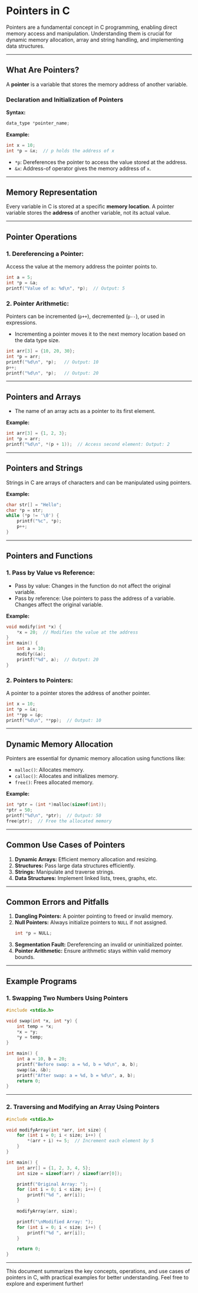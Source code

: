 # Pointers in C

Pointers are a fundamental concept in C programming, enabling direct memory access and manipulation. Understanding them is crucial for dynamic memory allocation, array and string handling, and implementing data structures.

---

## **What Are Pointers?**
A **pointer** is a variable that stores the memory address of another variable.

### **Declaration and Initialization of Pointers**
**Syntax:**
```c
data_type *pointer_name;
```

**Example:**
```c
int x = 10;
int *p = &x;  // p holds the address of x
```
- `*p`: Dereferences the pointer to access the value stored at the address.
- `&x`: Address-of operator gives the memory address of `x`.

---

## **Memory Representation**
Every variable in C is stored at a specific **memory location**. A pointer variable stores the **address** of another variable, not its actual value.

---

## **Pointer Operations**

### 1. **Dereferencing a Pointer:**
Access the value at the memory address the pointer points to.
```c
int a = 5;
int *p = &a;
printf("Value of a: %d\n", *p);  // Output: 5
```

### 2. **Pointer Arithmetic:**
Pointers can be incremented (`p++`), decremented (`p--`), or used in expressions.
- Incrementing a pointer moves it to the next memory location based on the data type size.
```c
int arr[3] = {10, 20, 30};
int *p = arr;
printf("%d\n", *p);   // Output: 10
p++;
printf("%d\n", *p);   // Output: 20
```

---

## **Pointers and Arrays**
- The name of an array acts as a pointer to its first element.

**Example:**
```c
int arr[3] = {1, 2, 3};
int *p = arr;
printf("%d\n", *(p + 1));  // Access second element: Output: 2
```

---

## **Pointers and Strings**
Strings in C are arrays of characters and can be manipulated using pointers.

**Example:**
```c
char str[] = "Hello";
char *p = str;
while (*p != '\0') {
    printf("%c", *p);
    p++;
}
```

---

## **Pointers and Functions**

### 1. **Pass by Value vs Reference:**
- Pass by value: Changes in the function do not affect the original variable.
- Pass by reference: Use pointers to pass the address of a variable. Changes affect the original variable.

**Example:**
```c
void modify(int *x) {
    *x = 20;  // Modifies the value at the address
}
int main() {
    int a = 10;
    modify(&a);
    printf("%d", a);  // Output: 20
}
```

### 2. **Pointers to Pointers:**
A pointer to a pointer stores the address of another pointer.
```c
int x = 10;
int *p = &x;
int **pp = &p;
printf("%d\n", **pp);  // Output: 10
```

---

## **Dynamic Memory Allocation**
Pointers are essential for dynamic memory allocation using functions like:
- `malloc()`: Allocates memory.
- `calloc()`: Allocates and initializes memory.
- `free()`: Frees allocated memory.

**Example:**
```c
int *ptr = (int *)malloc(sizeof(int));
*ptr = 50;
printf("%d\n", *ptr);  // Output: 50
free(ptr);  // Free the allocated memory
```

---

## **Common Use Cases of Pointers**
1. **Dynamic Arrays:** Efficient memory allocation and resizing.
2. **Structures:** Pass large data structures efficiently.
3. **Strings:** Manipulate and traverse strings.
4. **Data Structures:** Implement linked lists, trees, graphs, etc.

---

## **Common Errors and Pitfalls**
1. **Dangling Pointers:** A pointer pointing to freed or invalid memory.
2. **Null Pointers:** Always initialize pointers to `NULL` if not assigned.
   ```c
   int *p = NULL;
   ```
3. **Segmentation Fault:** Dereferencing an invalid or uninitialized pointer.
4. **Pointer Arithmetic:** Ensure arithmetic stays within valid memory bounds.

---

## **Example Programs**

### **1. Swapping Two Numbers Using Pointers**
```c
#include <stdio.h>

void swap(int *x, int *y) {
    int temp = *x;
    *x = *y;
    *y = temp;
}

int main() {
    int a = 10, b = 20;
    printf("Before swap: a = %d, b = %d\n", a, b);
    swap(&a, &b);
    printf("After swap: a = %d, b = %d\n", a, b);
    return 0;
}
```

---

### **2. Traversing and Modifying an Array Using Pointers**
```c
#include <stdio.h>

void modifyArray(int *arr, int size) {
    for (int i = 0; i < size; i++) {
        *(arr + i) += 5;  // Increment each element by 5
    }
}

int main() {
    int arr[] = {1, 2, 3, 4, 5};
    int size = sizeof(arr) / sizeof(arr[0]);

    printf("Original Array: ");
    for (int i = 0; i < size; i++) {
        printf("%d ", arr[i]);
    }

    modifyArray(arr, size);

    printf("\nModified Array: ");
    for (int i = 0; i < size; i++) {
        printf("%d ", arr[i]);
    }

    return 0;
}
```

---

This document summarizes the key concepts, operations, and use cases of pointers in C, with practical examples for better understanding. Feel free to explore and experiment further!
